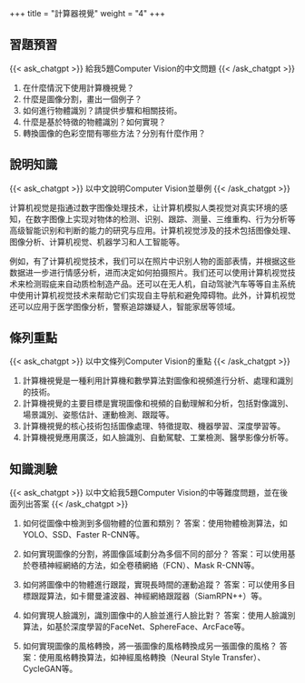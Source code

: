 +++
title = "計算器視覺"
weight = "4"
+++
## 習題預習
{{< ask_chatgpt >}}
給我5題Computer Vision的中文問題
{{< /ask_chatgpt >}}

1. 在什麼情況下使用計算機視覺？
2. 什麼是圖像分割，畫出一個例子？
3. 如何進行物體識別？請提供步驟和相關技術。
4. 什麼是基於特徵的物體識別？如何實現？
5. 轉換圖像的色彩空間有哪些方法？分別有什麼作用？   

## 說明知識
{{< ask_chatgpt >}}
以中文說明Computer Vision並舉例
{{< /ask_chatgpt >}}

计算机视觉是指通过数字图像处理技术，让计算机模拟人类视觉对真实环境的感知，在数字图像上实现对物体的检测、识别、跟踪、测量、三维重构、行为分析等高级智能识别和判断的能力的研究与应用。计算机视觉涉及的技术包括图像处理、图像分析、计算机视觉、机器学习和人工智能等。 

例如，有了计算机视觉技术，我们可以在照片中识别人物的面部表情，并根据这些数据进一步进行情感分析，进而决定如何拍摄照片。我们还可以使用计算机视觉技术来检测瑕疵来自动质检制造产品。还可以在无人机，自动驾驶汽车等等自主系统中使用计算机视觉技术来帮助它们实现自主导航和避免障碍物。此外，计算机视觉还可以应用于医学图像分析，警察追踪嫌疑人，智能家居等领域。   

## 條列重點
{{< ask_chatgpt >}}
以中文條列Computer Vision的重點
{{< /ask_chatgpt >}}

1. 計算機視覺是一種利用計算機和數學算法對圖像和視頻進行分析、處理和識別的技術。
2. 計算機視覺的主要目標是實現圖像和視頻的自動理解和分析，包括對像識別、場景識別、姿態估計、運動檢測、跟蹤等。
3. 計算機視覺的核心技術包括圖像處理、特徵提取、機器學習、深度學習等。
4. 計算機視覺應用廣泛，如人臉識別、自動駕駛、工業檢測、醫學影像分析等。   

## 知識測驗
{{< ask_chatgpt >}}
以中文給我5題Computer Vision的中等難度問題，並在後面列出答案
{{< /ask_chatgpt >}}

1. 如何從圖像中檢測到多個物體的位置和類別？
答案：使用物體檢測算法，如YOLO、SSD、Faster R-CNN等。

2. 如何實現圖像的分割，將圖像區域劃分為多個不同的部分？
答案：可以使用基於卷積神經網絡的方法，如全卷積網絡（FCN）、Mask R-CNN等。

3. 如何將圖像中的物體進行跟蹤，實現長時間的運動追蹤？
答案：可以使用多目標跟蹤算法，如卡爾曼濾波器、神經網絡跟蹤器（SiamRPN++）等。

4. 如何實現人臉識別，識別圖像中的人臉並進行人臉比對？
答案：使用人臉識別算法，如基於深度學習的FaceNet、SphereFace、ArcFace等。

5. 如何實現圖像的風格轉換，將一張圖像的風格轉換成另一張圖像的風格？
答案：使用風格轉換算法，如神經風格轉換（Neural Style Transfer）、CycleGAN等。   

